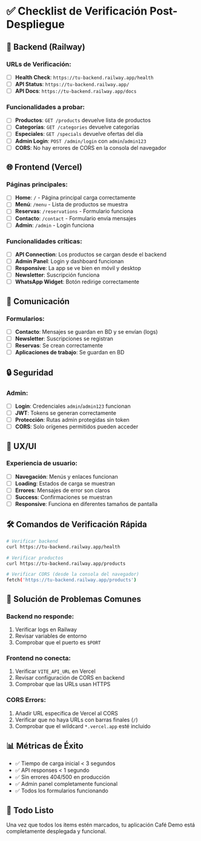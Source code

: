 # ✅ Checklist de Verificación Post-Despliegue

## 🚀 Backend (Railway)

### URLs de Verificación:
- [ ] **Health Check**: `https://tu-backend.railway.app/health`
- [ ] **API Status**: `https://tu-backend.railway.app/`
- [ ] **API Docs**: `https://tu-backend.railway.app/docs`

### Funcionalidades a probar:
- [ ] **Productos**: `GET /products` devuelve lista de productos
- [ ] **Categorías**: `GET /categories` devuelve categorías
- [ ] **Especiales**: `GET /specials` devuelve ofertas del día
- [ ] **Admin Login**: `POST /admin/login` con `admin`/`admin123`
- [ ] **CORS**: No hay errores de CORS en la consola del navegador

## 🌐 Frontend (Vercel)

### Páginas principales:
- [ ] **Home**: `/` - Página principal carga correctamente
- [ ] **Menú**: `/menu` - Lista de productos se muestra
- [ ] **Reservas**: `/reservations` - Formulario funciona
- [ ] **Contacto**: `/contact` - Formulario envía mensajes
- [ ] **Admin**: `/admin` - Login funciona

### Funcionalidades críticas:
- [ ] **API Connection**: Los productos se cargan desde el backend
- [ ] **Admin Panel**: Login y dashboard funcionan
- [ ] **Responsive**: La app se ve bien en móvil y desktop
- [ ] **Newsletter**: Suscripción funciona
- [ ] **WhatsApp Widget**: Botón redirige correctamente

## 📧 Comunicación

### Formularios:
- [ ] **Contacto**: Mensajes se guardan en BD y se envían (logs)
- [ ] **Newsletter**: Suscripciones se registran
- [ ] **Reservas**: Se crean correctamente
- [ ] **Aplicaciones de trabajo**: Se guardan en BD

## 🔒 Seguridad

### Admin:
- [ ] **Login**: Credenciales `admin`/`admin123` funcionan
- [ ] **JWT**: Tokens se generan correctamente
- [ ] **Protección**: Rutas admin protegidas sin token
- [ ] **CORS**: Solo orígenes permitidos pueden acceder

## 📱 UX/UI

### Experiencia de usuario:
- [ ] **Navegación**: Menús y enlaces funcionan
- [ ] **Loading**: Estados de carga se muestran
- [ ] **Errores**: Mensajes de error son claros
- [ ] **Success**: Confirmaciones se muestran
- [ ] **Responsive**: Funciona en diferentes tamaños de pantalla

## 🛠️ Comandos de Verificación Rápida

```bash
# Verificar backend
curl https://tu-backend.railway.app/health

# Verificar productos
curl https://tu-backend.railway.app/products

# Verificar CORS (desde la consola del navegador)
fetch('https://tu-backend.railway.app/products')
```

## 🚨 Solución de Problemas Comunes

### Backend no responde:
1. Verificar logs en Railway
2. Revisar variables de entorno
3. Comprobar que el puerto es `$PORT`

### Frontend no conecta:
1. Verificar `VITE_API_URL` en Vercel
2. Revisar configuración de CORS en backend
3. Comprobar que las URLs usan HTTPS

### CORS Errors:
1. Añadir URL específica de Vercel al CORS
2. Verificar que no haya URLs con barras finales (`/`)
3. Comprobar que el wildcard `*.vercel.app` esté incluido

## 📊 Métricas de Éxito

- ✅ Tiempo de carga inicial < 3 segundos
- ✅ API responses < 1 segundo
- ✅ Sin errores 404/500 en producción
- ✅ Admin panel completamente funcional
- ✅ Todos los formularios funcionando

## 🎉 Todo Listo

Una vez que todos los items estén marcados, tu aplicación Café Demo está completamente desplegada y funcional.
